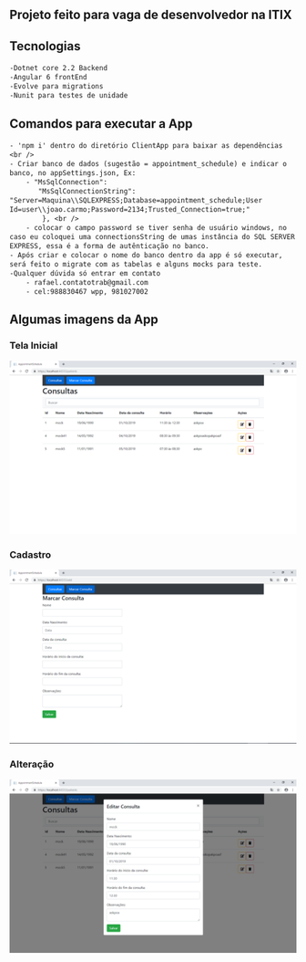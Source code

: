 ## Projeto feito para vaga de desenvolvedor na ITIX 

## Tecnologias
	-Dotnet core 2.2 Backend 
	-Angular 6 frontEnd 
	-Evolve para migrations 
	-Nunit para testes de unidade 

## Comandos para executar a App 
	- 'npm i' dentro do diretório ClientApp para baixar as dependências <br />
	- Criar banco de dados (sugestão = appointment_schedule) e indicar o banco, no appSettings.json, Ex:
		- "MsSqlConnection":
		   "MsSqlConnectionString": "Server=Maquina\\SQLEXPRESS;Database=appointment_schedule;User Id=user\\joao.carmo;Password=2134;Trusted_Connection=true;" 
			}, <br />
		- colocar o campo password se tiver senha de usuário windows, no caso eu coloquei uma connectionsString de umas instância do SQL SERVER EXPRESS, essa é a forma de autênticação no banco.
	- Após criar e colocar o nome do banco dentro da app é só executar, será feito o migrate com as tabelas e alguns mocks para teste.
	-Qualquer dúvida só entrar em contato 
		- rafael.contatotrab@gmail.com 
		- cel:988830467 wpp, 981027002 
		
## Algumas imagens da App
### Tela Inicial
![alt text](./ClientApp/src/assets/telaInicio.png) 
	
	
### Cadastro
![alt text](./ClientApp/src/assets/telaInicio2.png)
	
### Alteração
![alt text](./ClientApp/src/assets/telaInicio3.png)